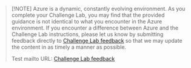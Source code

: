 > [!NOTE] Azure is a dynamic, constantly evolving environment. As you complete your Challenge Lab, you may find that the provided guidance is not identical
to what you encounter in the Azure environment. If you encounter a difference between Azure and the Challenge Lab instructions, please let us know by submitting
feedback directly to [Challenge Lab feedback](mailto:remotelab.ecs.de@arrow.com "Challenge Lab feedback")  so that we may update the content in as timely a manner as possible.
>
> Test mailto URL: <a href="mailto:test.remotelab.ecs.de@arrow.com" title="Challenge Lab feedback" id="fb" class="feedback">Challenge Lab feedback</a>
